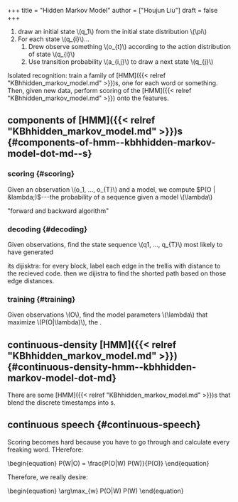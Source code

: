 +++
title = "Hidden Markov Model"
author = ["Houjun Liu"]
draft = false
+++

1.  draw an initial state \\(q\_1\\) from the initial state distribution \\(\pi\\)
2.  For each state \\(q\_{i}\\)...
    1.  Drew observe something \\(o\_{t}\\) according to the action distribution of state \\(q\_{i}\\)
    2.  Use transition probability \\(a\_{i,j}\\) to draw a next state \\(q\_{j}\\)

Isolated recognition: train a family of [HMM]({{< relref "KBhhidden_markov_model.md" >}})s, one for each word or something. Then, given new data, perform scoring of the [HMM]({{< relref "KBhhidden_markov_model.md" >}}) onto the features.


## components of [HMM]({{< relref "KBhhidden_markov_model.md" >}})s {#components-of-hmm--kbhhidden-markov-model-dot-md--s}


### scoring {#scoring}

Given an observation \\(o\_1, ..., o\_{T}\\) and a model, we compute $P(O | &lambda;)$---the probability of a sequence given a model \\(\lambda\\)

"forward and backward algorithm"


### decoding {#decoding}

Given observations, find the state sequence \\(q1, ..., q\_{T}\\) most likely to have generated

its dijisktra: for every block, label each edge in the trellis with distance to the recieved code. then we dijistra to find the shorted path based on those edge distances.


### training {#training}

Given observations \\(O\\), find the model parameters \\(\lambda\\) that maximize \\(P(O|\lambda)\\), the .


## continuous-density [HMM]({{< relref "KBhhidden_markov_model.md" >}}) {#continuous-density-hmm--kbhhidden-markov-model-dot-md}

There are some [HMM]({{< relref "KBhhidden_markov_model.md" >}})s that blend the discrete timestamps into s.


## continuous speech {#continuous-speech}

Scoring becomes hard because you have to go through and calculate every freaking word. THerefore:

\begin{equation}
P(W|O) = \frac{P(O|W) P(W)}{P(O)}
\end{equation}

Therefore, we really desire:

\begin{equation}
\arg\max\_{w} P(O|W) P(W)
\end{equation}
